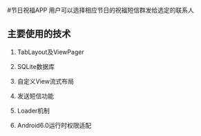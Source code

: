 #节日祝福APP
用户可以选择相应节日的祝福短信群发给选定的联系人

## 主要使用的技术
1. TabLayout及ViewPager

2. SQLite数据库

3. 自定义View流式布局

4. 发送短信功能

5. Loader机制

6. Android6.0运行时权限适配